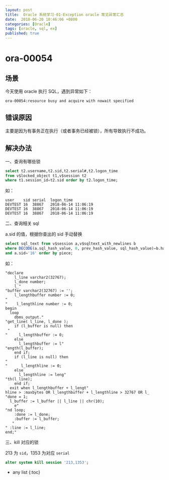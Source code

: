 ```yaml
---
layout: post
title:  Oracle 系统学习-01-Exception oracle 常见异常汇总
date:  2018-06-20 10:46:06 +0800
categories: [Oracle]
tags: [oracle, sql, ex]
published: true
---
```


# ora-00054

## 场景

今天使用 oracle 执行 SQL，遇到异常如下：

```
ora-00054:resource busy and acquire with nowait specified
```

## 错误原因

主要是因为有事务正在执行（或者事务已经被锁），所有导致执行不成功。

## 解决办法

一、查询有哪些锁

```sql
select t2.username,t2.sid,t2.serial#,t2.logon_time
from v$locked_object t1,v$session t2
where t1.session_id=t2.sid order by t2.logon_time;
```

如：

```
user    sid serial  logon_time  
DEVTEST	16	38867	2018-06-14 11:06:19
DEVTEST	16	38867	2018-06-14 11:06:19
DEVTEST	16	38867	2018-06-14 11:06:19
```

二、查询相关 sql

a.sid 的值，根据你查出的 sid 手动替换

```sql
select sql_text from v$session a,v$sqltext_with_newlines b
where DECODE(a.sql_hash_value, 0, prev_hash_value, sql_hash_value)=b.hash_value
and a.sid='16' order by piece;
```

如：

```
"declare
    l_line varchar2(32767);
    l_done number;
    l_"
"buffer varchar2(32767) := '';
    l_lengthbuffer number := 0;
"
"    l_lengthline number := 0;
begin 
  loop 
    dbms_output."
"get_line( l_line, l_done ); 
    if (l_buffer is null) then 
 "
"     l_lengthbuffer := 0; 
    else 
      l_lengthbuffer := l"
"ength(l_buffer); 
    end if; 
    if (l_line is null) then 
"
"      l_lengthline := 0; 
    else 
      l_lengthline := leng"
"th(l_line); 
    end if; 
  exit when l_lengthbuffer + l_lengt"
hline > :maxbytes OR l_lengthbuffer + l_lengthline > 32767 OR l_
"done = 1; 
  l_buffer := l_buffer || l_line || chr(10); 
    e"
"nd loop; 
    :done := l_done; 
    :buffer := l_buffer; 
   "
" :line := l_line; 
end;"
```

三、kill 对应的锁

213 为 `sid`，1353 为对应 `serial`

```sql
alter system kill session '213,1353';
```

* any list
{:toc}







